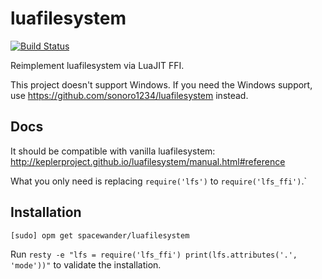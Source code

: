 # luafilesystem

[![Build Status](https://travis-ci.org/spacewander/luafilesystem.svg?branch=master)](https://travis-ci.org/spacewander/luafilesystem)

Reimplement luafilesystem via LuaJIT FFI.

This project doesn't support Windows. If you need the Windows support, use
https://github.com/sonoro1234/luafilesystem instead.

## Docs

It should be compatible with vanilla luafilesystem:
http://keplerproject.github.io/luafilesystem/manual.html#reference

What you only need is replacing `require('lfs')` to `require('lfs_ffi')`.`

## Installation

`[sudo] opm get spacewander/luafilesystem`

Run `resty -e "lfs = require('lfs_ffi') print(lfs.attributes('.', 'mode'))"` to validate the installation.
